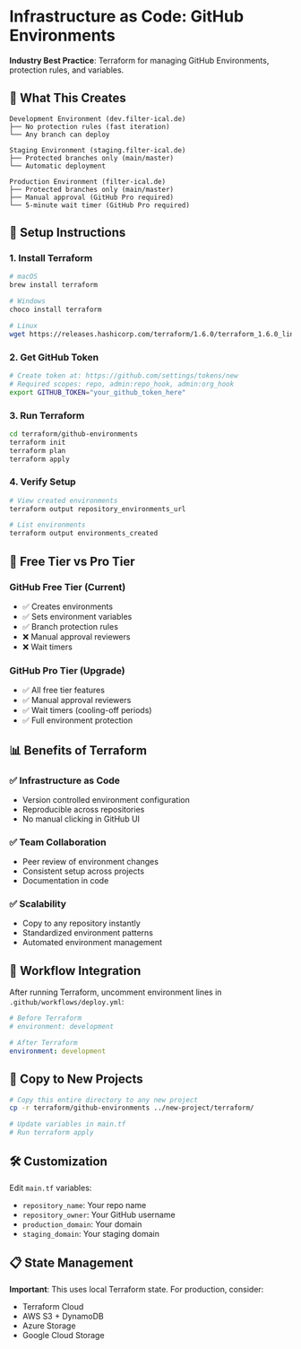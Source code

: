 # Infrastructure as Code: GitHub Environments

**Industry Best Practice**: Terraform for managing GitHub Environments, protection rules, and variables.

## 🎯 **What This Creates**

```
Development Environment (dev.filter-ical.de)
├── No protection rules (fast iteration)
└── Any branch can deploy

Staging Environment (staging.filter-ical.de)  
├── Protected branches only (main/master)
└── Automatic deployment

Production Environment (filter-ical.de)
├── Protected branches only (main/master)
├── Manual approval (GitHub Pro required)
└── 5-minute wait timer (GitHub Pro required)
```

## 🚀 **Setup Instructions**

### 1. Install Terraform
```bash
# macOS
brew install terraform

# Windows
choco install terraform

# Linux
wget https://releases.hashicorp.com/terraform/1.6.0/terraform_1.6.0_linux_amd64.zip
```

### 2. Get GitHub Token
```bash
# Create token at: https://github.com/settings/tokens/new
# Required scopes: repo, admin:repo_hook, admin:org_hook
export GITHUB_TOKEN="your_github_token_here"
```

### 3. Run Terraform
```bash
cd terraform/github-environments
terraform init
terraform plan
terraform apply
```

### 4. Verify Setup
```bash
# View created environments
terraform output repository_environments_url

# List environments
terraform output environments_created
```

## 🔧 **Free Tier vs Pro Tier**

### GitHub Free Tier (Current)
- ✅ Creates environments
- ✅ Sets environment variables
- ✅ Branch protection rules
- ❌ Manual approval reviewers
- ❌ Wait timers

### GitHub Pro Tier (Upgrade)
- ✅ All free tier features
- ✅ Manual approval reviewers
- ✅ Wait timers (cooling-off periods)
- ✅ Full environment protection

## 📊 **Benefits of Terraform**

### ✅ **Infrastructure as Code**
- Version controlled environment configuration
- Reproducible across repositories
- No manual clicking in GitHub UI

### ✅ **Team Collaboration**  
- Peer review of environment changes
- Consistent setup across projects
- Documentation in code

### ✅ **Scalability**
- Copy to any repository instantly
- Standardized environment patterns
- Automated environment management

## 🔄 **Workflow Integration**

After running Terraform, uncomment environment lines in `.github/workflows/deploy.yml`:

```yaml
# Before Terraform
# environment: development

# After Terraform  
environment: development
```

## 🎯 **Copy to New Projects**

```bash
# Copy this entire directory to any new project
cp -r terraform/github-environments ../new-project/terraform/

# Update variables in main.tf
# Run terraform apply
```

## 🛠️ **Customization**

Edit `main.tf` variables:
- `repository_name`: Your repo name
- `repository_owner`: Your GitHub username
- `production_domain`: Your domain
- `staging_domain`: Your staging domain

## 📋 **State Management**

**Important**: This uses local Terraform state. For production, consider:
- Terraform Cloud
- AWS S3 + DynamoDB
- Azure Storage
- Google Cloud Storage